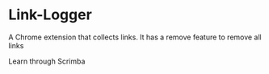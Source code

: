# Link-Logger
 
A Chrome extension that collects links.
It has a remove feature to remove all links

Learn through Scrimba
